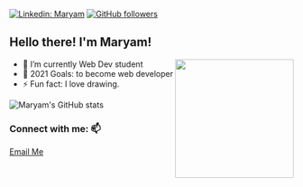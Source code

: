 [![Linkedin: Maryam](https://img.shields.io/badge/-MaryamPayenda-blue?style=flat-square&logo=Linkedin&logoColor=white&link=https://www.linkedin.com/in/maryam-payenda-1844a7140/)](https://www.linkedin.com/in/maryam-payenda-1844a7140/) 
[![GitHub followers](https://img.shields.io/github/followers/MaryamPayenda?style=social)](https://github.com/MaryamPayenda)

<h2>Hello there! I'm Maryam! <img src="https://media.giphy.com/media/hvRJCLFzcasrR4ia7z/giphy.gif" width="15"></h2>
<img align='right' src="https://user-images.githubusercontent.com/20128950/124126521-08e52680-da7b-11eb-81c0-c8d9b0a99315.gif" width="210">  

- 🌱 I’m currently Web Dev student  
- 🥅 2021 Goals: to become web developer  
- ⚡ Fun fact: I love drawing.  


![Maryam's GitHub stats](https://github-readme-stats.vercel.app/api?username=MaryamPayenda&show_icons=true&theme=radical)

### Connect with me: 📫

 <a href="mailto:maryampayanda12@gmail.com"> Email Me </a>




